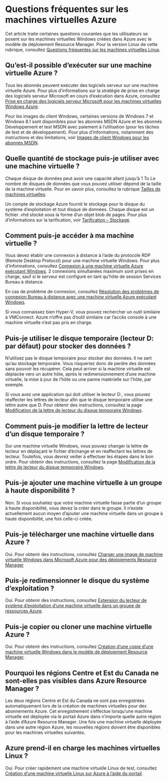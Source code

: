 <properties
	pageTitle="Forum aux questions sur les machines virtuelles Windows | Microsoft Azure"
	description="Fournit des réponses à certaines questions courantes sur les machines virtuelles Azure créées avec le modèle de déploiement Resource Manager."
	services="virtual-machines-windows"
	documentationCenter=""
	authors="cynthn"
	manager="timlt"
	editor=""
	tags="azure-resource-management"/>

<tags
	ms.service="virtual-machines-windows"
	ms.workload="infrastructure-services"
	ms.tgt_pltfrm="vm-windows"
	ms.devlang="na"
	ms.topic="article"
	ms.date="05/16/2016"
	ms.author="cynthn"/>

# Questions fréquentes sur les machines virtuelles Azure 


Cet article traite certaines questions courantes que les utilisateurs se posent sur les machines virtuelles Windows créées dans Azure avec le modèle de déploiement Resource Manager. Pour la version Linux de cette rubrique, consultez [Questions fréquentes sur les machines virtuelles Linux](virtual-machines-linux-faq.md).

## Qu’est-il possible d’exécuter sur une machine virtuelle Azure ?

Tous les abonnés peuvent exécuter des logiciels serveur sur une machine virtuelle Azure. Pour plus d’informations sur la stratégie de prise en charge des logiciels serveur Microsoft en cours d’exécution dans Azure, consultez [Prise en charge des logiciels serveur Microsoft pour les machines virtuelles Windows Azure](https://support.microsoft.com/kb/2721672).

Pour les images du client Windows, certaines versions de Windows 7 et Windows 8.1 sont disponibles pour les abonnés MSDN Azure et les abonnés Développement et test MSDN avec paiement à l’utilisation (pour les tâches de test et de développement). Pour plus d’informations, notamment des instructions et des limitations, voir [Images de client Windows pour les abonnés MSDN](http://azure.microsoft.com/blog/2014/05/29/windows-client-images-on-azure/).


## Quelle quantité de stockage puis-je utiliser avec une machine virtuelle ?

Chaque disque de données peut avoir une capacité allant jusqu’à 1 To Le nombre de disques de données que vous pouvez utiliser dépend de la taille de la machine virtuelle. Pour en savoir plus, consultez la rubrique [Tailles de machines virtuelles](virtual-machines-windows-sizes).

Un compte de stockage Azure fournit le stockage pour le disque du système d’exploitation et tout disque de données. Chaque disque est un fichier .vhd stocké sous la forme d’un objet blob de pages. Pour plus d’informations sur la tarification, voir [Tarification – Stockage](https://azure.microsoft.com/pricing/details/storage/).


## Comment puis-je accéder à ma machine virtuelle ?

Vous devez établir une connexion à distance à l’aide du protocole RDP (Remote Desktop Protocol) pour une machine virtuelle Windows. Pour plus d’informations, consultez [Connexion à une machine virtuelle Azure exécutant Windows](virtual-machines-windows-connect-logon). 2 connexions simultanées maximum sont prises en charge, sauf si le serveur est configuré en tant qu’hôte de session Services Bureau à distance.


En cas de problème de connexion, consultez [Résolution des problèmes de connexion Bureau à distance avec une machine virtuelle Azure exécutant Windows](virtual-machines-windows-troubleshoot-rdp-connection).

Si vous connaissez bien Hyper-V, vous pouvez rechercher un outil similaire à VMConnect. Azure n’offre pas d’outil similaire car l’accès console à une machine virtuelle n’est pas pris en charge.

## Puis-je utiliser le disque temporaire (lecteur D: par défaut) pour stocker des données ?

N’utilisez pas le disque temporaire pour stocker des données. Il ne sert qu’au stockage temporaire. Vous risqueriez donc de perdre des données sans pouvoir les récupérer. Cela peut arriver si la machine virtuelle est déplacée vers un autre hôte, après le redimensionnement d’une machine virtuelle, la mise à jour de l’hôte ou une panne matérielle sur l’hôte, par exemple.

Si vous avez une application qui doit utiliser le lecteur D:, vous pouvez réaffecter les lettres de lecteur afin que le disque temporaire utilise une lettre autre que D. Pour obtenir des instructions, consultez la page [Modification de la lettre de lecteur du disque temporaire Windows](virtual-machines-windows-classic-change-drive-letter.md).

## Comment puis-je modifier la lettre de lecteur d’un disque temporaire ?

Sur une machine virtuelle Windows, vous pouvez changer la lettre de lecteur en déplaçant le fichier d’échange et en réaffectant les lettres de lecteur. Toutefois, vous devrez veiller à effectuer les étapes dans le bon ordre. Pour obtenir des instructions, consultez la page [Modification de la lettre de lecteur du disque temporaire Windows](virtual-machines-windows-classic-change-drive-letter.md).

## Puis-je ajouter une machine virtuelle à un groupe à haute disponibilité ?

Non. Si vous souhaitez que votre machine virtuelle fasse partie d’un groupe à haute disponibilité, vous devez la créer dans le groupe. Il n’existe actuellement aucun moyen d’ajouter une machine virtuelle dans un groupe à haute disponibilité, une fois celle-ci créée.

## Puis-je télécharger une machine virtuelle dans Azure ?

Oui. Pour obtenir des instructions, consultez [Charger une image de machine virtuelle Windows dans Microsoft Azure pour des déploiements Resource Manager](virtual-machines-windows-upload-image.md)

## Puis-je redimensionner le disque du système d’exploitation ?

Oui. Pour obtenir des instructions, consultez [Extension du lecteur de système d’exploitation d’une machine virtuelle dans un groupe de ressources Azure](virtual-machines-windows-expand-os-disk.md).

## Puis-je copier ou cloner une machine virtuelle Azure ?

Oui. Pour obtenir des instructions, consultez [Création d’une copie d’une machine virtuelle Windows dans le modèle de déploiement Resource Manager](virtual-machines-windows-specialized-image.md).

## Pourquoi les régions Centre et Est du Canada ne sont-elles pas visibles dans Azure Resource Manager ?

Les deux régions Centre et Est du Canada ne sont pas enregistrées automatiquement lors de la création de machines virtuelles pour des abonnements Azure. Cet enregistrement s’effectue lorsqu’une machine virtuelle est déployée via le portail Azure dans n’importe quelle autre région à l’aide d’Azure Resource Manager. Une fois une machine virtuelle déployée dans une autre région Azure, les nouvelles régions doivent être disponibles pour les machines virtuelles suivantes.

## Azure prend-il en charge les machines virtuelles Linux ?

Oui. Pour créer rapidement une machine virtuelle Linux de test, consultez [Création d’une machine virtuelle Linux sur Azure à l’aide du portail](virtual-machines-linux-quick-create-portal.md).

<!---HONumber=AcomDC_0518_2016-->